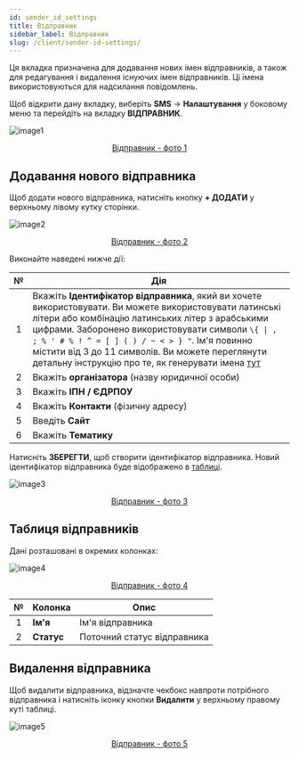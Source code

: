 ```yaml
---
id: sender_id_settings
title: Відправник
sidebar_label: Відправник
slug: /client/sender-id-settings/
---
```


Ця вкладка призначена для додавання нових імен відправників, а також для редагування і видалення існуючих імен відправників. Ці імена використовуються для надсилання повідомлень.

Щоб відкрити дану вкладку, виберіть **SMS** → **Налаштування** у боковому меню та перейдіть на вкладку **ВІДПРАВНИК**.

![image1](/img/uk/client_settings_sender_id/image1.png "Відправник") <center><u>Відправник - фото 1</u></center>

## Додавання нового відправника

Щоб додати нового відправника, натисніть кнопку **+ ДОДАТИ** у верхньому лівому кутку сторінки.

![image2](/img/uk/client_settings_sender_id/image2.png "Відправник") <center><u>Відправник - фото 2</u></center>

Виконайте наведені нижче дії:

|  №  | Дія |
| :-: | --- |
| 1 | Вкажіть **Ідентифікатор відправника**, який ви хочете використовувати. Ви можете використовувати латинські літери або комбінацію латинських літер з арабськими цифрами. Заборонено використовувати символи `\{ \| , ; % ' # % ! ^ = [ ] ( ) / ~ < > } "`. Ім'я повинно містити від 3 до 11 символів. Ви можете переглянути детальну інструкцію про те, як генерувати імена [тут](../../general/create_sender_id.md) |
| 2 | Вкажіть **організатора** (назву юридичної особи) |
| 3 | Вкажіть **ІПН / ЄДРПОУ** |
| 4 | Вкажіть **Контакти** (фізичну адресу) |
| 5 | Введіть **Сайт** |
| 6 | Вкажіть **Тематику** |

Натисніть **ЗБЕРЕГТИ**, щоб створити ідентифікатор відправника. Новий ідентифікатор відправника буде відображено в [таблиці](#таблиця-відправників).

![image3](/img/uk/client_settings_sender_id/image3.png "Відправник") <center><u>Відправник - фото 3</u></center>

## Таблиця відправників

Дані розташовані в окремих колонках:

![image4](/img/uk/client_settings_sender_id/image4.png "Відправник") <center><u>Відправник - фото 4</u></center>

|  №  | Колонка | Опис |
| :-: | ------- | ---- |
| 1 | **Ім'я** | Ім'я відправника |
| 2 | **Статус** | Поточний статус відправника |

## Видалення відправника

Щоб видалити відправника, відзначте чекбокс навпроти потрібного відправника і натисніть іконку кнопки **Видалити** у верхньому правому куті таблиці.

![image5](/img/uk/client_settings_sender_id/image5.png "Відправник") <center><u>Відправник - фото 5</u></center>
